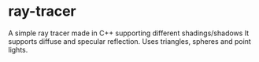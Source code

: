 # ray-tracer
A simple ray tracer made in C++ supporting different shadings/shadows
It supports diffuse and specular reflection.
Uses triangles, spheres and point lights.
